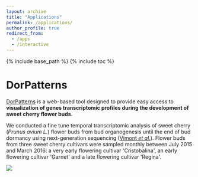 ```yaml
---
layout: archive
title: "Applications"
permalink: /applications/
author_profile: true
redirect_from:
  - /apps
  - /interactive
---
```


{% include base_path %}
{% include toc %}

DorPatterns
======
[DorPatterns](https://bwenden.shinyapps.io/DorPatterns/) is a web-based tool designed to provide easy access to **visualization of genes transcriptomic profiles during the development of sweet cherry flower buds**.

We conducted a fine tune temporal transcriptomic analysis of sweet cherry (*Prunus avium L.*) flower buds from bud organogenesis until the end of bud dormancy using next-generation sequencing ([Vimont *et al.*](https://bwenden.github.io/bwenden/publication/2019-From-bud-formation-to-flowering-transcriptomic-state-defines-the-cherry-developmental-phases-of-sweet-cherry-bud-dormancy)). Flower buds from three sweet cherry cultivars were sampled monthly between July 2015 and March 2016: a very early flowering cultivar 'Cristobalina', an early flowering cultivar 'Garnet' and a late flowering cultivar 'Regina'.

<a href="https://bwenden.shinyapps.io/DorPatterns/"><img src="/bwenden/images/DorPatterns.jpg" /></a>
